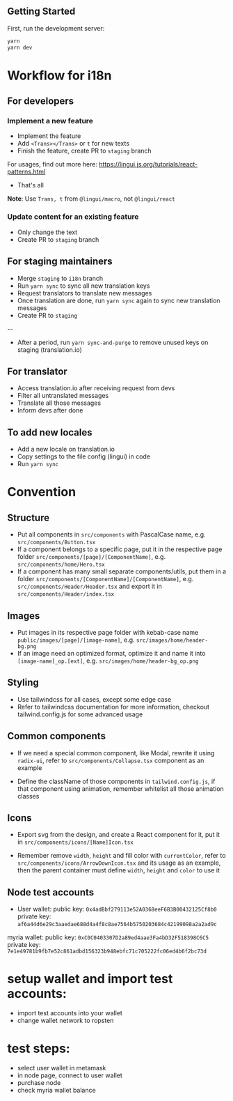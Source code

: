 ## Getting Started

First, run the development server:

```bash
yarn
yarn dev
```

# Workflow for i18n

## For developers

### Implement a new feature

- Implement the feature
- Add `<Trans></Trans>` or `t` for new texts
- Finish the feature, create PR to `staging` branch

For usages, find out more here: https://lingui.js.org/tutorials/react-patterns.html

- That's all

**Note**: Use `Trans, t` from `@lingui/macro`, not `@lingui/react`

### Update content for an existing feature

- Only change the text
- Create PR to `staging` branch

## For staging maintainers

- Merge `staging` to `i18n` branch
- Run `yarn sync` to sync all new translation keys
- Request translators to translate new messages
- Once translation are done, run `yarn sync` again to sync new translation messages
- Create PR to `staging`

--

- After a period, run `yarn sync-and-purge` to remove unused keys on staging (translation.io)

## For translator

- Access translation.io after receiving request from devs
- Filter all untranslated messages
- Translate all those messages
- Inform devs after done

## To add new locales

- Add a new locale on translation.io
- Copy settings to the file config (lingui) in code
- Run `yarn sync`

# Convention

## Structure

- Put all components in `src/components` with PascalCase name, e.g. `src/components/Button.tsx`
- If a component belongs to a specific page, put it in the respective page folder `src/components/[page]/[ComponentName]`, e.g. `src/components/home/Hero.tsx`
- If a component has many small separate components/utils, put them in a folder `src/components/[ComponentName]/[ComponentName]`, e.g. `src/components/Header/Header.tsx` and export it in `src/components/Header/index.tsx`

## Images

- Put images in its respective page folder with kebab-case name `public/images/[page]/[image-name]`, e.g. `src/images/home/header-bg.png`
- If an image need an optimized format, optimize it and name it into `[image-name]_op.[ext]`, e.g. `src/images/home/header-bg_op.png`

## Styling

- Use tailwindcss for all cases, except some edge case
- Refer to tailwindcss documentation for more information, checkout tailwind.config.js for some advanced usage

## Common components

- If we need a special common component, like Modal, rewrite it using `radix-ui`, refer to `src/components/Collapse.tsx` component as an example

- Define the className of those components in `tailwind.config.js`, if that component using animation, remember whitelist all those animation classes

## Icons

- Export svg from the design, and create a React component for it, put it in `src/components/icons/[Name]Icon.tsx`

- Remember remove `width`, `height` and fill color with `currentColor`, refer to `src/components/icons/ArrowDownIcon.tsx` and its usage as an example, then the parent container must define `width`, `height` and `color` to use it

## Node test accounts

- User wallet:
  public key: `0x4adBbf279113e52A0368eeF6B3B00432125Cf8b0`
  private key: `af6a44d6e29c3aaedae688d4a4f8c8ae7564b5750203684c42199098a2a2ad9c`

myria wallet:
public key: `0xC0C0403307D2a89ed4aae3Fa4bD32F518398C6C5`
private key: `7e1e49781b9fb7e52c861adbd156323b948ebfc71c705222fc06ed4b6f2bc73d`

# setup wallet and import test accounts:

- import test accounts into your wallet
- change wallet network to ropsten

# test steps:

- select user wallet in metamask
- in node page, connect to user wallet
- purchase node
- check myria wallet balance
